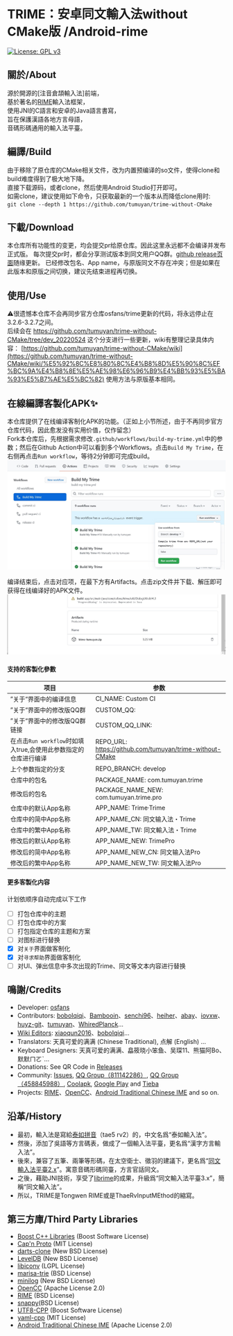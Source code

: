 # TRIME：安卓同文輸入法without CMake版 /Android-rime
[![License: GPL v3](https://img.shields.io/badge/License-GPL%20v3-blue.svg)](https://www.gnu.org/licenses/gpl-3.0)

## 關於/About
源於開源的[注音倉頡輸入法]前端，  
基於著名的[RIME]輸入法框架，  
使用JNI的C語言和安卓的Java語言書寫，  
旨在保護漢語各地方言母語，  
音碼形碼通用的輸入法平臺。  

## 編譯/Build
由于移除了原仓库的CMake相关文件，改为内置预编译的so文件，使得clone和build难度得到了极大地下降。  
直接下载源码，或者clone，然后使用Android Studio打开即可。  
如需clone，建议使用如下命令，只获取最新的一个版本从而降低clone用时:  
`git clone --depth 1 https://github.com/tumuyan/trime-without-CMake`

## 下載/Download
本仓库所有功能性的变更，均会提交pr给原仓库。因此这里永远都不会编译并发布正式版。 
每次提交pr时，都会分享测试版本到同文用户QQ群。[github release页面](https://github.com/osfans/trime/releases)随缘更新。
已经修改包名、App name，与原版同文不存在冲突；但是如果在此版本和原版之间切换，建议先结束进程再切换。

## 使用/Use
⚠很遗憾本仓库不会再同步官方仓库osfans/trime更新的代码，将永远停止在3.2.6-3.2.7之间。  
后续会在 https://github.com/tumuyan/trime-without-CMake/tree/dev_20220524 这个分支进行一些更新，wiki有整理记录具体内容： [https://github.com/tumuyan/trime-without-CMake/wiki](https://github.com/tumuyan/trime-without-CMake/wiki/%E5%92%8C%E8%80%8C%E4%B8%8D%E5%90%8C%EF%BC%9A%E4%B8%8E%E5%AE%98%E6%96%B9%E4%BB%93%E5%BA%93%E5%B7%AE%E5%BC%82) 
使用方法与原版基本相同。

## 在線編譯客製化APK✨
本仓库提供了在线编译客制化APK的功能。（正如上小节所述，由于不再同步官方仓库代码，因此愈发没有实用价值，仅作留念）  
Fork本仓库后，先根据需求修改`.github/workflows/build-my-trime.yml`中的参数；然后在Github Action中可以看到多个Workflows。点击`Build My Trime`，在右侧再点击`Run workflow`，等待2分钟即可完成build。  
![](ci_1.jpg)

编译结束后，点击对应项，在最下方有Artifacts。点击zip文件并下载、解压即可获得在线编译好的APK文件。  
![](ci_2.jpg)

#### 支持的客製化參數
| 项目                                        | 参数                                                       |
|-------------------------------------------|----------------------------------------------------------|
| ”关于“界面中的编译信息                              | CI_NAME: Custom CI                                       |
| ”关于“界面中的修改版QQ群                            | CUSTOM_QQ:                                               |
| ”关于“界面中的修改版QQ群链接                         | CUSTOM_QQ_LINK:                                          |
| 在点击`Run workflow`时如填入true,会使用此参数指定的仓库进行编译 | REPO_URL: https://github.com/tumuyan/trime-without-CMake |
| 上个参数指定的分支                                 | REPO_BRANCH: develop                                     |
| 仓库中的包名                                    | PACKAGE_NAME: com.tumuyan.trime                          |
| 修改后的包名                                    | PACKAGE_NAME_NEW: com.tumuyan.trime.pro                  |
| 仓库中的默认App名称                               | APP_NAME: Trime·Trime                                    |
| 仓库中的简中App名称                               | APP_NAME_CN: 同文输入法・Trime                                 |
| 仓库中的繁中App名称                               | APP_NAME_TW: 同文輸入法・Trime                                 |
| 修改后的默认App名称                               | APP_NAME_NEW: TrimePro                                   |
| 修改后的简中App名称                               | APP_NAME_NEW_CN: 同文输入法Pro                                |
| 修改后的繁中App名称                               | APP_NAME_NEW_TW: 同文輸入法Pro                                |

#### 更多客製化内容

计划依顺序自动完成以下工作

- [ ] 打包仓库中的主题
- [ ] 打包仓库中的方案
- [ ] 打包指定仓库的主题和方案
- [ ] 对图标进行替换
- [x] 对`关于`界面做客制化
- [x] 对`寻求帮助`界面做客制化
- [ ] 对UI、弹出信息中多次出现的Trime、同文等文本内容进行替换

## 鳴謝/Credits
- Developer: [osfans](https://github.com/osfans)
- Contributors: [boboIqiqi](https://github.com/boboIqiqi)、[Bambooin](https://github.com/Bambooin)、[senchi96](https://github.com/senchi96)、[heiher](https://github.com/heiher)、[abay](https://github.com/a342191555)、[iovxw](https://github.com/iovxw)、[huyz-git](https://github.com/huyz-git)、[tumuyan](https://github.com/tumuyan)、[WhiredPlanck](https://github.com/WhiredPlanck)...
- [Wiki Editors](https://github.com/osfans/trime/wiki): [xiaoqun2016](https://github.com/xiaoqun2016)、[boboIqiqi](https://github.com/boboIqiqi)...
- Translators: 天真可爱的满满 (Chinese Traditional), 点解 (English) ...
- Keyboard Designers: 天真可爱的满满、皛筱晓小笨鱼、吴琛11、熊猫阿Bo、默默ㄇㄛˋ...
- Donations: See QR Code in [Releases](https://github.com/osfans/trime/releases)
- Community: [Issues](https://github.com/osfans/trime/issues), [QQ Group（811142286）](https://jq.qq.com/?_wv=1027&k=AXdR80HN), [QQ Group（458845988）](https://jq.qq.com/?_wv=1027&k=n6xT4G3q), [Coolapk](http://www.coolapk.com/apk/com.osfans.trime), [Google Play](https://play.google.com/store/apps/details?id=com.osfans.trime) and [Tieba](http://tieba.baidu.com/f?kw=rime)
- Projects: [RIME]、[OpenCC]、[Android Traditional Chinese IME] and so on.

## 沿革/History
- 最初，輸入法是寫給[泰如拼音](http://taerv.nguyoeh.com/ime/)（tae5 rv2）的，中文名爲“泰如輸入法”。  
- 然後，添加了吳語等方言碼表，做成了一個輸入法平臺，更名爲“漢字方言輸入法”。  
- 後來，兼容了五筆、兩筆等形碼，在太空衛士、徵羽的建議下，更名爲“[同文輸入法平臺2.x](https://github.com/osfans/trime-legacy)”。寓意音碼形碼同臺，方言官話同文。  
- 之後，藉助JNI技術，享受了[librime](https://github.com/rime/librime)的成果，升級爲“同文輸入法平臺3.x”，簡稱“同文輸入法”。  
- 所以，TRIME是Tongwen RIME或是ThaeRvInputMEthod的縮寫。

## 第三方庫/Third Party Libraries
- [Boost C++ Libraries](https://www.boost.org/) (Boost Software License)
- [Cap'n Proto](https://capnproto.org/) (MIT License)
- [darts-clone](https://github.com/s-yata/darts-clone) (New BSD License)
- [LevelDB](https://github.com/google/leveldb) (New BSD License)
- [libiconv](https://www.gnu.org/software/libiconv/) (LGPL License)
- [marisa-trie](https://github.com/s-yata/marisa-trie) (BSD License)
- [minilog](http://ceres-solver.org/) (New BSD License)
- [OpenCC](https://github.com/BYVoid/OpenCC) (Apache License 2.0)
- [RIME](https://rime.im) (BSD License)
- [snappy](https://github.com/google/snappy)(BSD License)
- [UTF8-CPP](http://utfcpp.sourceforge.net/) (Boost Software License)
- [yaml-cpp](https://github.com/jbeder/yaml-cpp) (MIT License)
- [Android Traditional Chinese IME](https://code.google.com/p/android-traditional-chinese-ime/) (Apache License 2.0)

[Android Traditional Chinese IME]: https://code.google.com/p/android-traditional-chinese-ime/
[RIME]: http://rime.im
[OpenCC]: https://github.com/BYVoid/OpenCC
